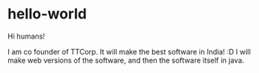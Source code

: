 # hello-world

Hi humans!

I am co founder of TTCorp.
It will make the best software in India! :D
I will make web versions of the software, and then the software itself in java.

